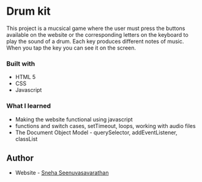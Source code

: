 # Drum kit

This project is a mucsical game where the user must press the buttons available on the website or the corresponding letters on the keyboard to play the sound of a drum. Each key produces different notes of music. When you tap the key you can see it on the screen.


### Built with

- HTML 5
- CSS
- Javascript


### What I learned

- Making the website functional using javascript 
- functions and switch cases, setTimeout, loops, working with audio files
- The Document Object Model - querySelector, addEventListener, classList



## Author

- Website - [Sneha Seenuvasavarathan](https://linkedin.com/svsneha)



